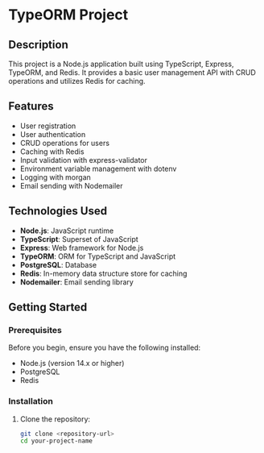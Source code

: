 # TypeORM Project

## Description

This project is a Node.js application built using TypeScript, Express, TypeORM, and Redis. It provides a basic user management API with CRUD operations and utilizes Redis for caching.

## Features

- User registration
- User authentication
- CRUD operations for users
- Caching with Redis
- Input validation with express-validator
- Environment variable management with dotenv
- Logging with morgan
- Email sending with Nodemailer

## Technologies Used

- **Node.js**: JavaScript runtime
- **TypeScript**: Superset of JavaScript
- **Express**: Web framework for Node.js
- **TypeORM**: ORM for TypeScript and JavaScript
- **PostgreSQL**: Database
- **Redis**: In-memory data structure store for caching
- **Nodemailer**: Email sending library

## Getting Started

### Prerequisites

Before you begin, ensure you have the following installed:

- Node.js (version 14.x or higher)
- PostgreSQL
- Redis

### Installation

1. Clone the repository:

   ```bash
   git clone <repository-url>
   cd your-project-name
   ```
